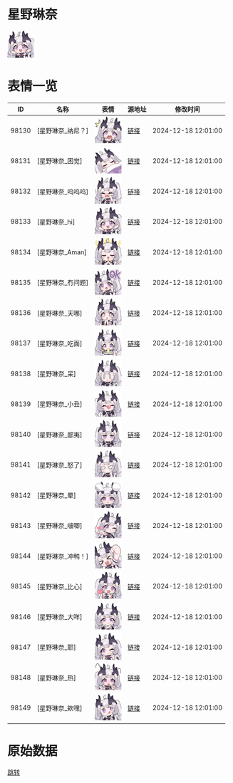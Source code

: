 # 星野琳奈

<img src="./cover.png" height="60" alt="cover" />

# 表情一览

|ID|名称|表情|源地址|修改时间|
|----|----|----|----|----|
|98130|[星野琳奈_纳尼？]|<img src="./pic/098130_%5B星野琳奈_纳尼？%5D.png" height="60" alt="纳尼？"/>|[链接](https://i0.hdslb.com/bfs/garb/4d8a3427d51981f0285348d1525e583ac589fdd3.png)|2024-12-18 12:01:00|
|98131|[星野琳奈_困觉]|<img src="./pic/098131_%5B星野琳奈_困觉%5D.png" height="60" alt="困觉"/>|[链接](https://i0.hdslb.com/bfs/garb/3892dbfc962be88aca249c69e28d9904160f212a.png)|2024-12-18 12:01:00|
|98132|[星野琳奈_呜呜呜]|<img src="./pic/098132_%5B星野琳奈_呜呜呜%5D.png" height="60" alt="呜呜呜"/>|[链接](https://i0.hdslb.com/bfs/garb/7de09037dff117c763773297fc30095f9f210807.png)|2024-12-18 12:01:00|
|98133|[星野琳奈_hi]|<img src="./pic/098133_%5B星野琳奈_hi%5D.png" height="60" alt="hi"/>|[链接](https://i0.hdslb.com/bfs/garb/da56483a4b4e916699efb3cd87e6ba873cd3b490.png)|2024-12-18 12:01:00|
|98134|[星野琳奈_Aman]|<img src="./pic/098134_%5B星野琳奈_Aman%5D.png" height="60" alt="Aman"/>|[链接](https://i0.hdslb.com/bfs/garb/cfde2cbe0ac9fd9ca2674548a15b6500ff8d3679.png)|2024-12-18 12:01:00|
|98135|[星野琳奈_冇问题]|<img src="./pic/098135_%5B星野琳奈_冇问题%5D.png" height="60" alt="冇问题"/>|[链接](https://i0.hdslb.com/bfs/garb/58775b43cb2266b43dc319544d54f68a88d35458.png)|2024-12-18 12:01:00|
|98136|[星野琳奈_天哪]|<img src="./pic/098136_%5B星野琳奈_天哪%5D.png" height="60" alt="天哪"/>|[链接](https://i0.hdslb.com/bfs/garb/2b3c19346a4ea2b18251b7a11fb3e0c8b191c5e3.png)|2024-12-18 12:01:00|
|98137|[星野琳奈_吃面]|<img src="./pic/098137_%5B星野琳奈_吃面%5D.png" height="60" alt="吃面"/>|[链接](https://i0.hdslb.com/bfs/garb/f3360f0efc8b7260bf281a6cb85804e99e959d75.png)|2024-12-18 12:01:00|
|98138|[星野琳奈_呆]|<img src="./pic/098138_%5B星野琳奈_呆%5D.png" height="60" alt="呆"/>|[链接](https://i0.hdslb.com/bfs/garb/b532401c85faccfa0072b41b14171af5e5add9bc.png)|2024-12-18 12:01:00|
|98139|[星野琳奈_小丑]|<img src="./pic/098139_%5B星野琳奈_小丑%5D.png" height="60" alt="小丑"/>|[链接](https://i0.hdslb.com/bfs/garb/5df3a07465d39e64cfc82f1efa3359f2ec0ea755.png)|2024-12-18 12:01:00|
|98140|[星野琳奈_鄙夷]|<img src="./pic/098140_%5B星野琳奈_鄙夷%5D.png" height="60" alt="鄙夷"/>|[链接](https://i0.hdslb.com/bfs/garb/3909c81d879a2cf642303a97d288d1bfc43dae58.png)|2024-12-18 12:01:00|
|98141|[星野琳奈_怒了]|<img src="./pic/098141_%5B星野琳奈_怒了%5D.png" height="60" alt="怒了"/>|[链接](https://i0.hdslb.com/bfs/garb/0037b48a96cb45860fb0addb81b87fe6f2a77efd.png)|2024-12-18 12:01:00|
|98142|[星野琳奈_晕]|<img src="./pic/098142_%5B星野琳奈_晕%5D.png" height="60" alt="晕"/>|[链接](https://i0.hdslb.com/bfs/garb/59a5717aef2993546a2b5d8b557c24cc6d3692c7.png)|2024-12-18 12:01:00|
|98143|[星野琳奈_啵唧]|<img src="./pic/098143_%5B星野琳奈_啵唧%5D.png" height="60" alt="啵唧"/>|[链接](https://i0.hdslb.com/bfs/garb/234f5d29a9ec7b046766b8ab59b951db2da43c3c.png)|2024-12-18 12:01:00|
|98144|[星野琳奈_冲鸭！]|<img src="./pic/098144_%5B星野琳奈_冲鸭！%5D.png" height="60" alt="冲鸭！"/>|[链接](https://i0.hdslb.com/bfs/garb/dc2e5aa38f0f68c03d26a8c99de9992945b9fe86.png)|2024-12-18 12:01:00|
|98145|[星野琳奈_比心]|<img src="./pic/098145_%5B星野琳奈_比心%5D.png" height="60" alt="比心"/>|[链接](https://i0.hdslb.com/bfs/garb/0b1028cb226ca5af0220cef11790e2a0ed4cf9af.png)|2024-12-18 12:01:00|
|98146|[星野琳奈_大咩]|<img src="./pic/098146_%5B星野琳奈_大咩%5D.png" height="60" alt="大咩"/>|[链接](https://i0.hdslb.com/bfs/garb/6f22dad4478ecb94e725162be8b58e1335fb57a0.png)|2024-12-18 12:01:00|
|98147|[星野琳奈_耶]|<img src="./pic/098147_%5B星野琳奈_耶%5D.png" height="60" alt="耶"/>|[链接](https://i0.hdslb.com/bfs/garb/576f3c5f1539d460b838de11c0ec3ad1ba51284c.png)|2024-12-18 12:01:00|
|98148|[星野琳奈_热]|<img src="./pic/098148_%5B星野琳奈_热%5D.png" height="60" alt="热"/>|[链接](https://i0.hdslb.com/bfs/garb/5fac003a0cbb74abd7535fbc5f81d451d7784460.png)|2024-12-18 12:01:00|
|98149|[星野琳奈_欸嘿]|<img src="./pic/098149_%5B星野琳奈_欸嘿%5D.png" height="60" alt="欸嘿"/>|[链接](https://i0.hdslb.com/bfs/garb/5e6843635cc7ba70fae4b88ed9265b48d3d777d6.png)|2024-12-18 12:01:00|

# 原始数据

[跳转](./raw.json)

